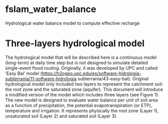 # fslam_water_balance
Hydrological water balance model to compute effective recharge

# Three-layers hydrological model
The hydrological model that will be described here is a continuous model (long-term) at daily time step but is not designed to simulate detailed single-event flood routing. Originally, it was developed by UPC and called ‘Easy Bal’ model (https://h2ogeo.upc.edu/es/software-hidrologia-subterrania/11-software-hidrologia subterrania/43-easy-bal). Original hydrological model only included two layers to represent the catchment soil: the root zone and the saturated zone (aquifer). This document will introduce a modified version of the model which includes three layers (see Figure 1). The new model is designed to evaluate water balance per unit of soil area as a function of precipitation, the potential evapotranspiration (or ETP), temperature and irrigation. It represents physically the root zone (Layer 1), unsaturated soil (Layer 2) and saturated soil (Layer 3). 
